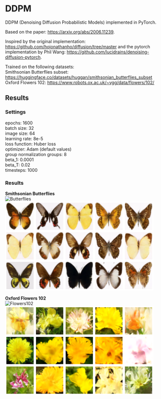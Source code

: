 # DDPM
DDPM (Denoising Diffusion Probabilistic Models) implemented in PyTorch.

Based on the paper: https://arxiv.org/abs/2006.11239.

Inspired by the original implementation: https://github.com/hojonathanho/diffusion/tree/master and the pytorch implementation by Phil Wang: https://github.com/lucidrains/denoising-diffusion-pytorch.

Trained on the following datasets:  
Smithsonian Butterflies subset: https://huggingface.co/datasets/huggan/smithsonian_butterflies_subset  
Oxford Flowers 102: https://www.robots.ox.ac.uk/~vgg/data/flowers/102/

## Results
### Settings
epochs: 1600  
batch size: 32  
image size: 64  
learning rate: 8e-5  
loss function: Huber loss  
optimizer: Adam (default values)  
group normalization groups: 8  
beta_1: 0.0001  
beta_T: 0.02  
timesteps: 1000  

### Results
**Smithsonian Butterflies**  
<img src="./butterflies.gif" width="480" alt="Butterflies"/><br />
<img src="./butterflies.png" width="480" alt="Butterflies"/>

**Oxford Flowers 102**  
<img src="./flowers102.gif" width="480" alt="Flowers102"/><br />
<img src="./flowers102.png" width="480" alt="Flowers102"/>
